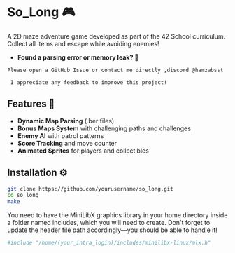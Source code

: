 # So_Long 🎮

A 2D maze adventure game developed as part of the 42 School curriculum. Collect all items and escape while avoiding enemies!

- **Found a parsing error or memory leak? 🐞**

```Please open a GitHub Issue or contact me directly ,discord @hamzabsst```

``` I appreciate any feedback to improve this project!```


## Features 🌟
- **Dynamic Map Parsing** (.ber files)
- **Bonus Maps System** with challenging paths and challenges
- **Enemy AI** with patrol patterns
- **Score Tracking** and move counter
- **Animated Sprites** for players and collectibles

## Installation ⚙️
```bash
git clone https://github.com/yourusername/so_long.git
cd so_long
make
```

You need to have the MiniLibX graphics library in your home directory inside a folder named includes, which you will need to create. Don't forget to update the header file path accordingly—you should be able to handle it!

```bash
#include "/home/(your_intra_login)/includes/minilibx-linux/mlx.h"
```
